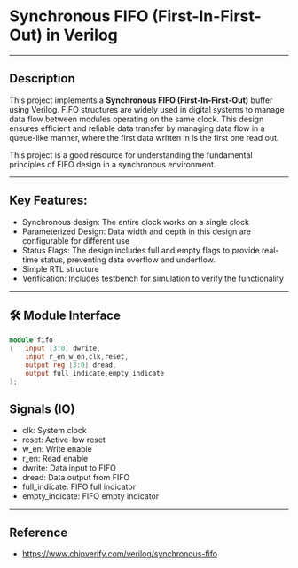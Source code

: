 # Synchronous FIFO (First-In-First-Out) in Verilog
---
## Description
This project implements a **Synchronous FIFO (First-In-First-Out)** buffer using Verilog. FIFO structures are widely used in digital systems to manage data flow between modules operating on the same clock. This design ensures efficient and reliable data transfer by managing data flow in a queue-like manner, where the first data written in is the first one read out.

This project is a good resource for understanding the fundamental principles of FIFO design in a synchronous environment.

---

## Key Features:

- Synchronous design: The entire clock works on a single clock
- Parameterized Design: Data width and depth in this design are configurable for different use 
- Status Flags: The design includes full and empty flags to provide real-time status, preventing data overflow and underflow.  
- Simple RTL structure  
- Verification: Includes testbench for simulation to verify the functionality

---
 
## 🛠️ Module Interface

```verilog
module fifo
(	input [3:0] dwrite,
	input r_en,w_en,clk,reset,
	output reg [3:0] dread,
	output full_indicate,empty_indicate
);
```
## Signals (IO)
- clk: System clock
- reset: Active-low reset
- w_en: Write enable
- r_en: Read enable
- dwrite: Data input to FIFO
- dread: Data output from FIFO
- full_indicate: FIFO full indicator
- empty_indicate: FIFO empty indicator

---
## Reference
- https://www.chipverify.com/verilog/synchronous-fifo
